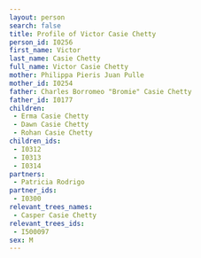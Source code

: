 ```yaml
---
layout: person
search: false
title: Profile of Victor Casie Chetty
person_id: I0256
first_name: Victor
last_name: Casie Chetty
full_name: Victor Casie Chetty
mother: Philippa Pieris Juan Pulle
mother_id: I0254
father: Charles Borromeo "Bromie" Casie Chetty
father_id: I0177
children:
 - Erma Casie Chetty
 - Dawn Casie Chetty
 - Rohan Casie Chetty
children_ids:
 - I0312
 - I0313
 - I0314
partners:
 - Patricia Rodrigo
partner_ids:
 - I0300
relevant_trees_names:
 - Casper Casie Chetty
relevant_trees_ids:
 - I500097
sex: M
---
```



